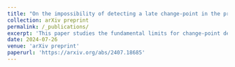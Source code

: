 ```yaml
---
title: "On the impossibility of detecting a late change-point in the preferential attachment random graph model"
collection: arXiv preprint
permalink: /_publications/
excerpt: 'This paper studies the fundamental limits for change-point detection under the linear preferential attachment random graph model'
date: 2024-07-26
venue: 'arXiv preprint'
paperurl: 'https://arxiv.org/abs/2407.18685'
---
```


